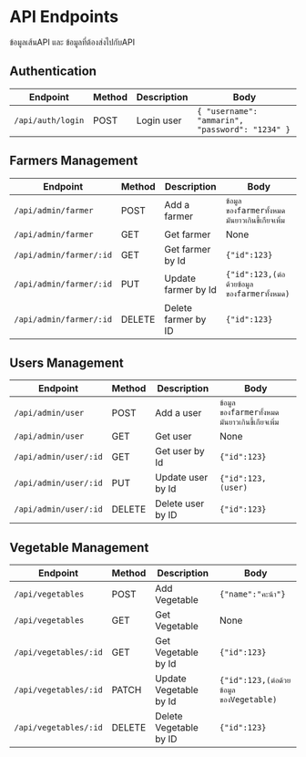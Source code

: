 # API Endpoints

ข้อมูลเส้นAPI และ ข้อมูลที่ต้องส่งไปกับAPI

## Authentication

| Endpoint          | Method | Description | Body                                            |
| ----------------- | ------ | ----------- | ----------------------------------------------- |
| `/api/auth/login` | POST   | Login user  | `{ "username": "ammarin", "password": "1234" }` |

## Farmers Management

| Endpoint                | Method | Description         | Body                                             |
| ----------------------- | ------ | ------------------- | ------------------------------------------------ |
| `/api/admin/farmer`     | POST   | Add a farmer        | `ข้อมูลของfarmerทั้งหมด มันยาวเกินขี้เกียจเพิ่ม` |
| `/api/admin/farmer`     | GET    | Get farmer          | None                                             |
| `/api/admin/farmer/:id` | GET    | Get farmer by Id    | `{"id":123}`                                     |
| `/api/admin/farmer/:id` | PUT    | Update farmer by Id | `{"id":123,(ต่อด้วยข้อมูลของfarmerทั้งหมด)`      |
| `/api/admin/farmer/:id` | DELETE | Delete farmer by ID | `{"id":123}`                                     |

## Users Management

| Endpoint              | Method | Description       | Body                                             |
| --------------------- | ------ | ----------------- | ------------------------------------------------ |
| `/api/admin/user`     | POST   | Add a user        | `ข้อมูลของfarmerทั้งหมด มันยาวเกินขี้เกียจเพิ่ม` |
| `/api/admin/user`     | GET    | Get user          | None                                             |
| `/api/admin/user/:id` | GET    | Get user by Id    | `{"id":123}`                                     |
| `/api/admin/user/:id` | PUT    | Update user by Id | `{"id":123,(user)`                               |
| `/api/admin/user/:id` | DELETE | Delete user by ID | `{"id":123}`                                     |

## Vegetable Management

| Endpoint              | Method | Description            | Body                                    |
| --------------------- | ------ | ---------------------- | --------------------------------------- |
| `/api/vegetables`     | POST   | Add Vegetable          | `{"name":"คะน้า"}`                      |
| `/api/vegetables`     | GET    | Get Vegetable          | None                                    |
| `/api/vegetables/:id` | GET    | Get Vegetable by Id    | `{"id":123}`                            |
| `/api/vegetables/:id` | PATCH  | Update Vegetable by Id | `{"id":123,(ต่อด้วยข้อมูลของVegetable)` |
| `/api/vegetables/:id` | DELETE | Delete Vegetable by ID | `{"id":123}`                            |

